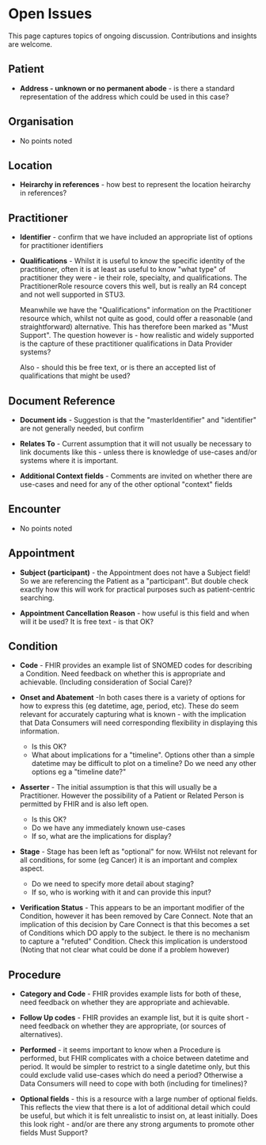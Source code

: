 # **Open Issues**

This page captures topics of ongoing discussion. Contributions and insights are welcome.

## **Patient**
 - **Address - unknown or no permanent abode** - is there a standard representation of the address which could be used in this case?
 

## **Organisation**
 - No points noted


## **Location**
 - **Heirarchy in references** - how best to represent the location heirarchy in references?


## **Practitioner**
 - **Identifier** - confirm that we have included an appropriate list of options for practitioner identifiers

 - **Qualifications** - Whilst it is useful to know the specific identity of the practitioner, often it is at least as useful to know "what type" of practitioner they were - ie their role, specialty, and qualifications. The PractitionerRole resource covers this well, but is really an R4 concept and not well supported in STU3. 
 
   Meanwhile we have the "Qualifications" information on the Practitioner resource which, whilst not quite as good, could offer a reasonable (and straightforward) alternative. This has therefore been marked as "Must Support". The question however is - how realistic and widely supported is the capture of these practitioner qualifications in Data Provider systems?

   Also - should this be free text, or is there an accepted list of qualifications that might be used?


## **Document Reference**

 - **Document ids** - Suggestion is that the "masterIdentifier" and "identifier" are not generally needed, but confirm

 - **Relates To** - Current assumption that it will not usually be necessary to link documents like this - unless there is knowledge of use-cases and/or systems where it is important.

 - **Additional Context fields** - Comments are invited on whether there are use-cases and need for any of the other optional "context" fields


## **Encounter**
 - No points noted


## **Appointment**

 - **Subject (participant)** - the Appointment does not have a Subject field! So we are referencing the Patient as a "participant". But double check exactly how this will work for practical purposes such as patient-centric searching.

  - **Appointment Cancellation Reason** - how useful is this field and when will it be used? It is free text - is that OK?
 
  
## **Condition**

 - **Code** - FHIR provides an example list of SNOMED codes for describing a Condition. Need feedback on whether this is appropriate and achievable. (Including consideration of Social Care)?

 - **Onset and Abatement** -In both cases there is a variety of options for how to express this (eg datetime, age, period, etc). These do seem relevant for accurately capturing what is known - with the implication that Data Consumers will need corresponding flexibility in displaying this information.
   - Is this OK?
   - What about implications for a "timeline". Options other than a simple datetime may be difficult to plot on a timeline? Do we need any other options eg a "timeline date?"

 -  **Asserter** - The initial assumption is that this will usually be a Practitioner. However the possibility of a Patient or Related Person is permitted by FHIR and is also left open.
     - Is this OK?
     - Do we have any immediately known use-cases
     - If so, what are the implications for display?

  - **Stage** - Stage has been left as "optional" for now. WHilst not relevant for all conditions, for some (eg Cancer) it is an important and complex aspect.
     - Do we need to specify more detail about staging?
     - If so, who is working with it and can provide this input?


- **Verification Status** - This appears to be an important modifier of the Condition, however it has been removed by Care Connect. Note that an implication of this decision by Care Connect is that this becomes a set of Conditions which DO apply to the subject. Ie there is no mechanism to capture a "refuted" Condition. Check this implication is understood (Noting that not clear what could be done if a problem however)


## **Procedure**

 - **Category and Code** - FHIR provides example lists for both of these, need feedback on whether they are appropriate and achievable. 

  - **Follow Up codes** - FHIR provides an example list, but it is quite short - need feedback on whether they are appropriate, (or sources of alternatives). 
 
 - **Performed** - it seems important to know when a Procedure is performed, but FHIR complicates with a choice between datetime and period. It would be simpler to restrict to a single datetime only, but this could exclude valid use-cases which do need a period? Otherwise a Data Consumers will need to cope with both (including for timelines)?

 - **Optional fields** - this is a resource with a large number of optional fields. This reflects the view that there is a lot of additional detail which could be useful, but which it is felt unrealistic to insist on, at least initially. Does this look right - and/or are there any strong arguments to promote other fields Must Support?


